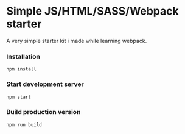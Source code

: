 # Simple JS/HTML/SASS/Webpack starter

A very simple starter kit i made while learning webpack.

### Installation

```
npm install
```

### Start development server

```
npm start
```

### Build production version

```
npm run build
```

